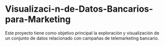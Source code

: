 # Visualizaci-n-de-Datos-Bancarios-para-Marketing
Este proyecto tiene como objetivo principal la exploración y visualización de un conjunto de datos relacionado con campañas de telemarketing bancario.
